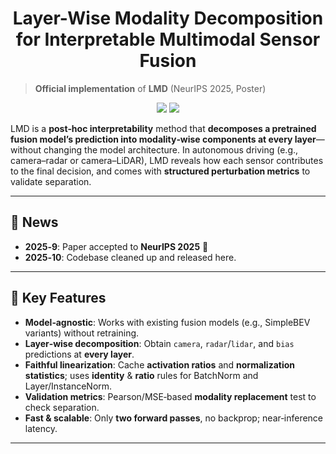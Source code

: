<h1 align="center">Layer-Wise Modality Decomposition for Interpretable Multimodal Sensor Fusion</h1>

> **Official implementation** of **LMD** (NeurIPS 2025, Poster)

<p align="center">
  <img src="https://img.shields.io/badge/venue-NeurIPS%202025-7a77ff" />
  <img src="https://img.shields.io/badge/license-MIT-green" />
</p>

LMD is a **post‑hoc interpretability** method that **decomposes a pretrained fusion model’s prediction into modality‑wise components at every layer**—without changing the model architecture. In autonomous driving (e.g., camera–radar or camera–LiDAR), LMD reveals how each sensor contributes to the final decision, and comes with **structured perturbation metrics** to validate separation.

---

## 📣 News

* **2025‑9**: Paper accepted to **NeurIPS 2025** 🎉
* **2025‑10**: Codebase cleaned up and released here.

---

## 🚀 Key Features

* **Model‑agnostic**: Works with existing fusion models (e.g., SimpleBEV variants) without retraining.
* **Layer‑wise decomposition**: Obtain `camera`, `radar`/`lidar`, and `bias` predictions at **every layer**.
* **Faithful linearization**: Cache **activation ratios** and **normalization statistics**; uses **identity** & **ratio** rules for BatchNorm and Layer/InstanceNorm.
* **Validation metrics**: Pearson/MSE‑based **modality replacement** test to check separation.
* **Fast & scalable**: Only **two forward passes**, no backprop; near‑inference latency.

---
